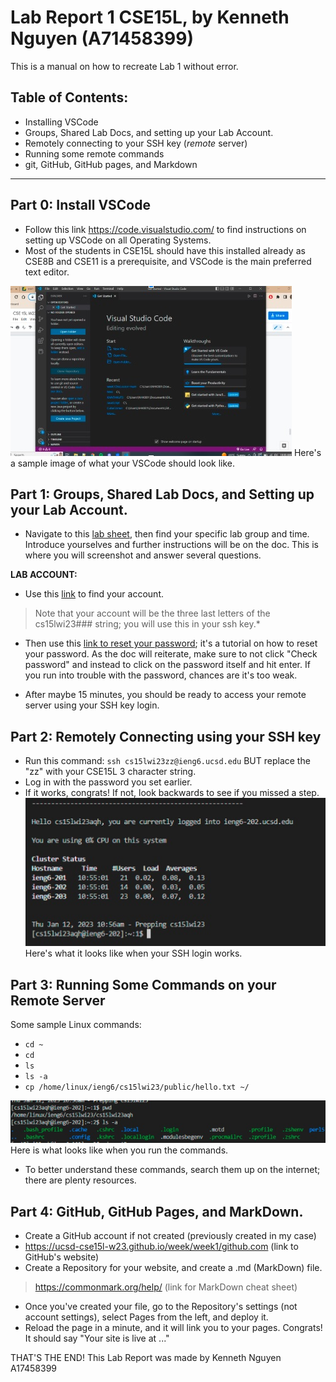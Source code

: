 # Lab Report 1 CSE15L, by Kenneth Nguyen (A71458399)
This is a manual on how to recreate Lab 1 without error.
## Table of Contents:
- Installing VSCode
- Groups, Shared Lab Docs, and setting up your Lab Account.
- Remotely connecting to your SSH key (*remote* server)
- Running some remote commands
- git, GitHub, GitHub pages, and Markdown

---

## Part 0: Install VSCode
* Follow this link https://code.visualstudio.com/ to find instructions on setting up VSCode on all Operating Systems. 
* Most of the students in CSE15L should have this installed already as CSE8B and CSE11 is a prerequisite, and VSCode is the main preferred text editor. 

![Image](vscodeSS.jpg)
Here's a sample image of what your VSCode should look like.

## Part 1: Groups, Shared Lab Docs, and Setting up your Lab Account.
* Navigate to this [lab sheet](https://docs.google.com/spreadsheets/d/1xJN0bQ6b0whZwdimxtdBe41Ot-JgnvOJGFEh_VmcXcY/edit#gid=0), then find your specific lab group and time. Introduce yourselves and further instructions will be on the doc. This is where you will screenshot and answer several questions.

**LAB ACCOUNT:** 

* Use this [link](https://sdacs.ucsd.edu/~icc/index.php) to find your account. 
> Note that your account will be the three last letters of the cs15lwi23### string; you will use this in your ssh key.*

* Then use this [link to reset your password](https://docs.google.com/document/d/1hs7CyQeh-MdUfM9uv99i8tqfneos6Y8bDU0uhn1wqho/edit); it's a tutorial on how to reset your password. As the doc will reiterate, make sure to not click "Check password" and instead to click on the password itself and hit enter. If you run into trouble with the password, chances are it's too weak.

* After maybe 15 minutes, you should be ready to access your remote server using your SSH key login.

## Part 2: Remotely Connecting using your SSH key
* Run this command: 
`ssh cs15lwi23zz@ieng6.ucsd.edu` BUT replace the "zz" with your CSE15L 3 character string.
* Log in with the password you set earlier.
* If it works, congrats! If not, look backwards to see if you missed a step.
![Image](sshSS.jpg)
Here's what it looks like when your SSH login works.

## Part 3: Running Some Commands on your Remote Server
Some sample Linux commands:
* `cd ~` 
* `cd`
* `ls`
* `ls -a`
* `cp /home/linux/ieng6/cs15lwi23/public/hello.txt ~/`

![Image](remoteSS.jpg)
Here is what looks like when you run the commands.
* To better understand these commands, search them up on the internet; there are plenty resources.

## Part 4: GitHub, GitHub Pages, and MarkDown.
* Create a GitHub account if not created (previously created in my case)
* https://ucsd-cse15l-w23.github.io/week/week1/github.com (link to GitHub's website)
* Create a Repository for your website, and create a .md (MarkDown) file.
> https://commonmark.org/help/ (link for MarkDown cheat sheet)
* Once you've created your file, go to the Repository's settings (not account settings), select Pages from the left, and deploy it.
* Reload the page in a minute, and it will link you to your pages. Congrats! It should say "Your site is live at ..."

THAT'S THE END!
This Lab Report was made by Kenneth Nguyen A17458399
